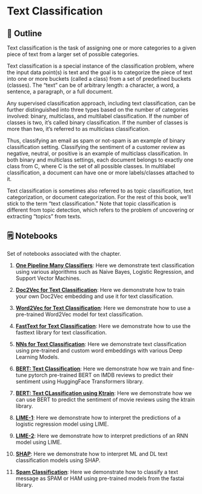 # Text Classification

## 🔖 Outline

Text classification is the task of assigning one or more categories to a given piece of text from a larger set of possible categories.

Text classification is a special instance of the
classification problem, where the input data point(s) is text and the goal is to categorize
the piece of text into one or more buckets (called a class) from a set of predefined
buckets (classes). The “text” can be of arbitrary length: a character, a word, a
sentence, a paragraph, or a full document.

Any supervised classification approach, including text classification, can be further
distinguished into three types based on the number of categories involved: binary,
multiclass, and multilabel classification. If the number of classes is two, it’s called
binary classification. If the number of classes is more than two, it’s referred to as multiclass
classification.

Thus, classifying an email as spam or not-spam is an example of
binary classification setting. Classifying the sentiment of a customer review as negative,
neutral, or positive is an example of multiclass classification. In both binary and
multiclass settings, each document belongs to exactly one class from C, where C is the
set of all possible classes. In multilabel classification, a document can have one or
more labels/classes attached to it.

Text classification is sometimes also referred to as topic classification, text categorization,
or document categorization. For the rest of this book, we’ll stick to the term “text
classification.” Note that topic classification is different from topic detection, which
refers to the problem of uncovering or extracting “topics” from texts.



## 🗒️ Notebooks

Set of notebooks associated with the chapter. 

1. **[One Pipeline Many Classifiers](https://github.com/rahiakela/practical-natural-language-processing/blob/chapter-4-text-classification/1_statistical_text_classification_with_naive_bayes_logistic_regression_and_svm.ipynb)**: Here we demonstrate text classification using various algorithms such as Naive Bayes, Logistic Regression, and Support Vector Machines.

2. **[Doc2Vec for Text Classification](https://github.com/rahiakela/practical-natural-language-processing/blob/chapter-4-text-classification/2_word_embeddings.ipynb)**: Here we demonstrate how to train your own Doc2Vec embedding and use it for text classification.

3. **[Word2Vec for Text Classification](https://github.com/rahiakela/practical-natural-language-processing/blob/chapter-4-text-classification/3_subword_embeddings_and_fast_text.ipynb)**: Here we demonstrate how to use a pre-trained Word2Vec model for text classification.

4. **[FastText for Text Classification](https://github.com/rahiakela/practical-natural-language-processing/blob/chapter-4-text-classification/4_document_embeddings.ipynb)**: Here we demonstrate how to use the fasttext library for text classification.

5. **[NNs for Text Classification](https://github.com/rahiakela/practical-natural-language-processing/blob/chapter-4-text-classification/5_deep_learning_for_text_classification.ipynb)**: Here we demonstrate text classification using pre-trained and custom word embeddings with various Deep Learning Models. 

6. **[BERT: Text Classification](https://github.com/rahiakela/practical-natural-language-processing/blob/chapter-4-text-classification/6_BERT_text_classification_with_large_pre_trained_language_models.ipynb)**: Here we demonstrate how we train and fine-tune pytorch pre-trained BERT on IMDB reviews to predict their sentiment using HuggingFace Transformers library.

7. **[BERT: Text CLassification using Ktrain](https://github.com/rahiakela/practical-natural-language-processing/blob/chapter-4-text-classification/7_BERT_sentiment_classification_with_large_pre_trained_model_using_ktrain.ipynb)**: Here we demonstrate how we can use BERT to predict the sentiment of movie reviews using the ktrain library.

8. **[LIME-1](https://github.com/rahiakela/practical-natural-language-processing/blob/chapter-4-text-classification/8_interpreting_text_classification_models_using_lime.ipynb)**: Here we demonstrate how to interpret the predictions of a logistic regression model using LIME.

9. **[LIME-2](https://github.com/rahiakela/practical-natural-language-processing/blob/chapter-4-text-classification/9_interpreting_rnn_models_using_lime.ipynb)**: Here we demonstrate how to interpret predictions of an RNN model using LIME.

10. **[SHAP](https://github.com/rahiakela/practical-natural-language-processing/blob/chapter-4-text-classification/10_explaining_logistic_regression_classifier_and_RNN_model_using_shap.ipynb)**: Here we demonstrate how to interpret ML and DL text classification models using SHAP.

11. **[Spam Classification](https://github.com/rahiakela/practical-natural-language-processing/blob/chapter-4-text-classification/11_sms_spam_classification.ipynb)**: Here we demonstrate how to classify a text message as SPAM or HAM using pre-trained models from the fastai library. 


